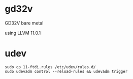 # gd32v

GD32V bare metal

using LLVM 11.0.1

# udev

```
sudo cp 11-ftdi.rules /etc/udev/rules.d/
sudo udevadm control --reload-rules && udevadm trigger
```
